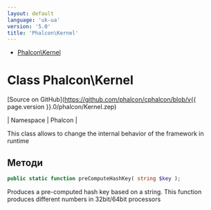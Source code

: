 ```yaml
---
layout: default
language: 'uk-ua'
version: '5.0'
title: 'Phalcon\Kernel'
---
```


* [Phalcon\Kernel](#kernel)

<h1 id="kernel">Class Phalcon\Kernel</h1>

[Source on GitHub](https://github.com/phalcon/cphalcon/blob/v{{ page.version }}.0/phalcon/Kernel.zep)

| Namespace  | Phalcon |

This class allows to change the internal behavior of the framework in runtime


## Методи

```php
public static function preComputeHashKey( string $key );
```
Produces a pre-computed hash key based on a string. This function produces different numbers in 32bit/64bit processors


